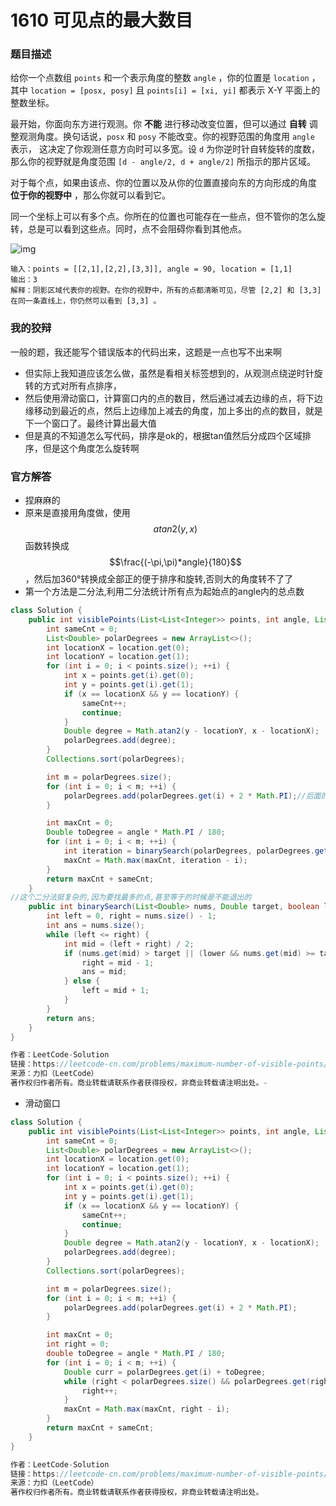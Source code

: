 # 1610 可见点的最大数目

### 题目描述 

给你一个点数组 `points` 和一个表示角度的整数 `angle` ，你的位置是 `location` ，其中 `location = [posx, posy]` 且 `points[i] = [xi, yi]` 都表示 X-Y 平面上的整数坐标。

最开始，你面向东方进行观测。你 **不能** 进行移动改变位置，但可以通过 **自转** 调整观测角度。换句话说，`posx` 和 `posy` 不能改变。你的视野范围的角度用 `angle` 表示， 这决定了你观测任意方向时可以多宽。设 `d` 为你逆时针自转旋转的度数，那么你的视野就是角度范围 `[d - angle/2, d + angle/2]` 所指示的那片区域。

对于每个点，如果由该点、你的位置以及从你的位置直接向东的方向形成的角度 **位于你的视野中** ，那么你就可以看到它。

同一个坐标上可以有多个点。你所在的位置也可能存在一些点，但不管你的怎么旋转，总是可以看到这些点。同时，点不会阻碍你看到其他点。

![img](https://assets.leetcode-cn.com/aliyun-lc-upload/uploads/2020/10/04/89a07e9b-00ab-4967-976a-c723b2aa8656.png)

```
输入：points = [[2,1],[2,2],[3,3]], angle = 90, location = [1,1]
输出：3
解释：阴影区域代表你的视野。在你的视野中，所有的点都清晰可见，尽管 [2,2] 和 [3,3]在同一条直线上，你仍然可以看到 [3,3] 。
```

### 我的狡辩

一般的题，我还能写个错误版本的代码出来，这题是一点也写不出来啊

- 但实际上我知道应该怎么做，虽然是看相关标签想到的，从观测点绕逆时针旋转的方式对所有点排序，
- 然后使用滑动窗口，计算窗口内的点的数目，然后通过减去边缘的点，将下边缘移动到最近的点，然后上边缘加上减去的角度，加上多出的点的数目，就是下一个窗口了。最终计算出最大值
- 但是真的不知道怎么写代码，排序是ok的，根据tan值然后分成四个区域排序，但是这个角度怎么旋转啊

### 官方解答

- 捏麻麻的
- 原来是直接用角度做，使用$$atan2(y,x)$$函数转换成$$\frac{(-\pi,\pi)*angle}{180}$$，然后加360°转换成全部正的便于排序和旋转,否则大的角度转不了了
- 第一个方法是二分法,利用二分法统计所有点为起始点的angle内的总点数

```java
class Solution {
    public int visiblePoints(List<List<Integer>> points, int angle, List<Integer> location) {
        int sameCnt = 0;
        List<Double> polarDegrees = new ArrayList<>();
        int locationX = location.get(0);
        int locationY = location.get(1);
        for (int i = 0; i < points.size(); ++i) {
            int x = points.get(i).get(0);
            int y = points.get(i).get(1);
            if (x == locationX && y == locationY) {
                sameCnt++;
                continue;
            }
            Double degree = Math.atan2(y - locationY, x - locationX);
            polarDegrees.add(degree);
        }
        Collections.sort(polarDegrees);

        int m = polarDegrees.size();
        for (int i = 0; i < m; ++i) {
            polarDegrees.add(polarDegrees.get(i) + 2 * Math.PI);//后面的数加angle会超过PI,理论上会到第三四象限,用更大的角度来表示
        }

        int maxCnt = 0;
        Double toDegree = angle * Math.PI / 180;
        for (int i = 0; i < m; ++i) {
            int iteration = binarySearch(polarDegrees, polarDegrees.get(i) + toDegree, false);
            maxCnt = Math.max(maxCnt, iteration - i);
        }
        return maxCnt + sameCnt;
    }
//这个二分法挺复杂的,因为要找最多的点,甚至等于的时候是不能退出的
    public int binarySearch(List<Double> nums, Double target, boolean lower) {
        int left = 0, right = nums.size() - 1;
        int ans = nums.size();
        while (left <= right) {
            int mid = (left + right) / 2;
            if (nums.get(mid) > target || (lower && nums.get(mid) >= target)) {
                right = mid - 1;
                ans = mid;
            } else {
                left = mid + 1;
            }
        }
        return ans;
    }
}

作者：LeetCode-Solution
链接：https://leetcode-cn.com/problems/maximum-number-of-visible-points/solution/you-xiao-ke-jian-dian-de-zui-da-shu-mu-b-r1qz/
来源：力扣（LeetCode）
著作权归作者所有。商业转载请联系作者获得授权，非商业转载请注明出处。-
```

- 滑动窗口

```java
class Solution {
    public int visiblePoints(List<List<Integer>> points, int angle, List<Integer> location) {
        int sameCnt = 0;
        List<Double> polarDegrees = new ArrayList<>();
        int locationX = location.get(0);
        int locationY = location.get(1);
        for (int i = 0; i < points.size(); ++i) {
            int x = points.get(i).get(0);
            int y = points.get(i).get(1);
            if (x == locationX && y == locationY) {
                sameCnt++;
                continue;
            }
            Double degree = Math.atan2(y - locationY, x - locationX);
            polarDegrees.add(degree);
        }
        Collections.sort(polarDegrees);

        int m = polarDegrees.size();
        for (int i = 0; i < m; ++i) {
            polarDegrees.add(polarDegrees.get(i) + 2 * Math.PI);
        }

        int maxCnt = 0;
        int right = 0;
        double toDegree = angle * Math.PI / 180; 
        for (int i = 0; i < m; ++i) {
            Double curr = polarDegrees.get(i) + toDegree;
            while (right < polarDegrees.size() && polarDegrees.get(right) <= curr) {
                right++;
            }
            maxCnt = Math.max(maxCnt, right - i);
        }
        return maxCnt + sameCnt;
    }
}

作者：LeetCode-Solution
链接：https://leetcode-cn.com/problems/maximum-number-of-visible-points/solution/you-xiao-ke-jian-dian-de-zui-da-shu-mu-b-r1qz/
来源：力扣（LeetCode）
著作权归作者所有。商业转载请联系作者获得授权，非商业转载请注明出处。
```

